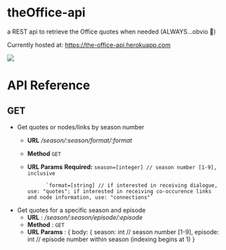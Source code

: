 # theOffice-api
a REST api to retrieve the Office quotes when needed (ALWAYS...obvio 💁‍)

Currently hosted at: https://the-office-api.herokuapp.com

![](https://media.giphy.com/media/MaItK5SUgStdm/giphy.gif)


# API Reference

## GET 

* Get quotes or nodes/links by season number 
    * **URL**
    _/season/:season/format/:format_
    * **Method**
    `GET`
    * **URL Params**
      **Required:**
                `season=[integer] // season number [1-9], inclusive`
                
                `format=[string] // if interested in receiving dialogue, use: "quotes"; if interested in receiving co-occurence links and node information, use: "connections"`

* Get quotes for a specific season and episode
    * **URL**       :   _/season/:season/episode/:episode_
    * **Method**    :   `GET`
    * **URL Params**   : 
                { body:
                {
                season: int // season number [1-9],
                episode: int // episode number within season (indexing begins at 1)
                }
